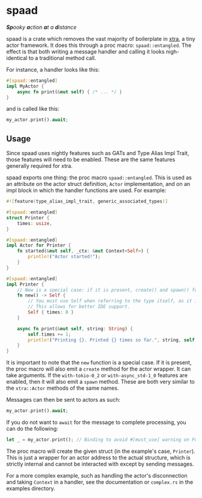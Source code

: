 # spaad
_**Sp**ooky **a**ction **a**t a **d**istance_

spaad is a crate which removes the vast majority of boilerplate in [xtra](https://github.com/Restioson/xtra), a tiny
actor framework. It does this through a proc macro: `spaad::entangled`. The effect is that both writing a message handler
and calling it looks nigh-identical to a traditional method call.

For instance, a handler looks like this:
```rust
#[spaad::entangled]
impl MyActor {
    async fn print(&mut self) { /* ... */ }
}
```

and is called like this:

```rust
my_actor.print().await;
```

## Usage

Since spaad uses nightly features such as GATs and Type Alias Impl Trait, those features will need to be enabled. These
are the same features generally required for xtra.

spaad exports one thing: the proc macro `spaad::entangled`. This is used as an attribute on the actor struct definition,
`Actor` implementation, and on an impl block in which the handler functions are used. For example:

```rust
#![feature(type_alias_impl_trait, generic_associated_types)]

#[spaad::entangled]
struct Printer {
    times: usize,
}

#[spaad::entangled]
impl Actor for Printer {
    fn started(&mut self, _ctx: &mut Context<Self>) {
        println!("Actor started!");
    }
}

#[spaad::entangled]
impl Printer {
    // New is a special case: if it is present, create() and spawn() functions are emitted too
    fn new() -> Self {
        // You must use Self when referring to the type itself, as it is internally renamed something else. 
        // This allows for better IDE support.
        Self { times: 0 }
    }

    async fn print(&mut self, string: String) {
        self.times += 1;
        println!("Printing {}. Printed {} times so far.", string, self.times);
    }
}
```

It is important to note that the `new` function is a special case. If it is present, the proc macro will also emit a
`create` method for the actor wrapper. It can take arguments. If the `with-tokio-0_2` or `with-async_std-1_0` features
are enabled, then it will also emit a `spawn` method. These are both very similar to the `xtra::Actor` methods of the
same names.

Messages can then be sent to actors as such:
```rust
my_actor.print().await;
```

If you do not want to `await` for the message to complete processing, you can do the following:
```rust
let _ = my_actor.print(); // Binding to avoid #[must_use] warning on Future
```

The proc macro will create the given struct (in the example's case, `Printer`). This is just a wrapper for an actor
address to the actual structure, which is strictly internal and cannot be interacted with except by sending messages.

For a more complex example, such as handling the actor's disconnection and taking `Context` in a handler, see the
documentation or `complex.rs` in the examples directory.
